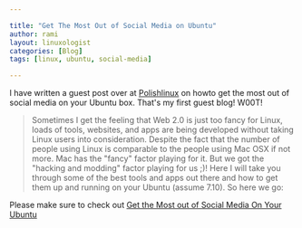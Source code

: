 ```yaml
---

title: "Get The Most Out of Social Media on Ubuntu"
author: rami
layout: linuxologist
categories: [Blog]
tags: [linux, ubuntu, social-media]

---
```


I have written a guest post over at [Polishlinux](http://www.polishlinux.org) on howto get the most out of social media on your Ubuntu box. That's my first guest blog! W00T!


> Sometimes I get the feeling that Web 2.0 is just too fancy for Linux, loads of tools, websites, and apps are being developed without taking Linux users into consideration. Despite the fact that the number of people using Linux is comparable to the people using Mac OSX if not more. Mac has the "fancy" factor playing for it. But we got the "hacking and modding" factor playing for us ;)! Here I will take you through some of the best tools and apps out there and how to get them up and running on your Ubuntu (assume 7.10). So here we go:

Please make sure to check out [Get the Most out of Social Media On Your Ubuntu](http://polishlinux.org/linux/ubuntu/get-the-most-out-of-social-media-on-your-ubuntu/)
